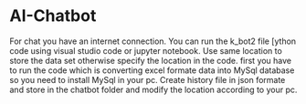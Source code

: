 # AI-Chatbot
For chat you have an internet connection.
You can run the k_bot2 file [ython code using visual studio code or jupyter notebook.
Use same location to store the data set otherwise specify the location in the code.
first you have to run the code which is converting excel formate data into MySql database so you need to install MySql in your pc.
Create history file in json formate and store in the chatbot folder and modify the location according to your pc. 
